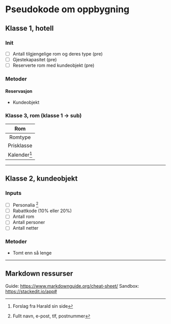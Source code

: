 # Pseudokode om oppbygning

## Klasse 1, hotell
### Init
- [ ] Antall tilgjengelige rom og deres type (pre)
- [ ] Gjestekapasitet (pre)
- [ ] Reserverte rom med kundeobjekt (pre)

### Metoder
#### Reservasjon
- Kundeobjekt

### Klasse 3, rom (klasse 1 -> sub)
| **Rom** |
| :-: |
| Romtype |
| Prisklasse |
| Kalender[^1] |

[^1]: Forslag fra Harald sin side

---

## Klasse 2, kundeobjekt
### Inputs
- [ ] Personalia [^2]
- [ ] Rabattkode (10% eller 20%)
- [ ] Antall rom
- [ ] Antall personer
- [ ] Antall netter

[^2]: Fullt navn, e-post, tlf, postnummer

### Metoder
- Tomt enn så lenge

---

## Markdown ressurser
Guide: https://www.markdownguide.org/cheat-sheet/
Sandbox: https://stackedit.io/app#